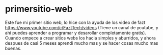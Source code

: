 # primersitio-web
Este fue mi primer sitio web, lo hice con la ayuda de los video de fazt https://www.youtube.com/c/FaztTech/videos (Tiene un canal de youtube, y ahi puedes aprender a programar y desarollar completamente gratis). Cuando empece a crear sitios webs los hacia simples y aburridos, y ahora despues de casi 5 meses aprendi mucho mas y se hacer cosas mucho mas buenas.

